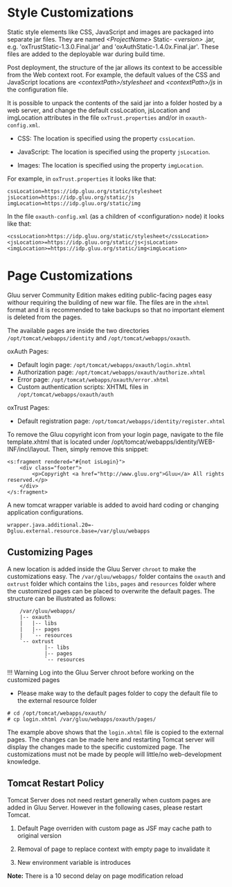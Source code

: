 # Style Customizations
Static style elements like CSS, JavaScript and images are packaged into
separate jar files. They are named _\<ProjectName\>_ Static-
_\<version\>_ .jar, e.g. 'oxTrustStatic-1.3.0.Final.jar' and
'oxAuthStatic-1.4.0x.Final.jar'. These files are added to the deployable
war during build time.

Post deployment, the structure of the jar allows its context to be
accessible from the Web context root. For example, the default values of
the CSS and JavaScript locations are *\<contextPath\>/stylesheet* and
*\<contextPath\>/js* in the configuration file.

It is possible to unpack the contents of the said jar into a folder
hosted by a web server, and change the default cssLocation, jsLocation
and imgLocation attributes in the file `oxTrust.properties` and/or in
`oxauth-config.xml`.

* CSS: The location is specified using the property `cssLocation`.

* JavaScript: The location is specified using the property `jsLocation`.

* Images: The location is specified using the property `imgLocation`.

For example, in `oxTrust.properties` it looks like that:

```
cssLocation=https://idp.gluu.org/static/stylesheet
jsLocation=https://idp.gluu.org/static/js
imgLocation=https://idp.gluu.org/static/img
```

In the file `oxauth-config.xml` (as a children of \<configuration\>
node) it looks like that:

```
<cssLocation>https://idp.gluu.org/static/stylesheet</cssLocation>
<jsLocation>=https://idp.gluu.org/static/js<jsLocation>
<imgLocation>=https://idp.gluu.org/static/img<imgLocation>
```

# Page Customizations

Gluu server Community Edition makes editing public-facing pages easy
withour requiring the building of new war file. The files are in the
`xhtml` format and it is recommended to take backups so that no 
important element is deleted from the pages.

The available pages are inside the two directories `/opt/tomcat/webapps/identity` and
`/opt/tomcat/webapps/oxauth`.

oxAuth Pages:
- Default login page: `/opt/tomcat/webapps/oxauth/login.xhtml`
- Authorization page: `/opt/tomcat/webapps/oxauth/authorize.xhtml`
- Error page: `/opt/tomcat/webapps/oxauth/error.xhtml`
- Custom authentication scripts: XHTML files in `/opt/tomcat/webapps/oxauth/auth`

oxTrust Pages:

- Default registration page: `/opt/tomcat/webapps/identity/register.xhtml`

To remove the Gluu copyright icon from your login page, navigate to the file template.xhtml that is located under /opt/tomcat/webapps/identity/WEB-INF/incl/layout. Then, simply remove this snippet:
```
<s:fragment rendered="#{not isLogin}">
    <div class="footer">
        <p>Copyright <a href="http://www.gluu.org">Gluu</a> All rights reserved.</p>
    </div>
</s:fragment>
```
A new tomcat wrapper variable is added to avoid hard coding or changing application configurations. 
```
wrapper.java.additional.20=-Dgluu.external.resource.base=/var/gluu/webapps
```

## Customizing Pages
A new location is added inside the Gluu Server `chroot` to make the customizations easy. 
The `/var/gluu/webapps/` folder contains the `oxauth` and `oxtrust` folder which 
contains the `libs`, `pages` and `resources` folder where the customized pages can 
be placed to overwrite the default pages. The structure can be illustrated as follows:

```
    /var/gluu/webapps/
	|-- oxauth
	|   |-- libs
	|   |-- pages
	|   `-- resources
	`-- oxtrust
    		|-- libs
    		|-- pages
    		`-- resources
```

!!! Warning
    Log into the Gluu Server chroot before working on the customized pages

* Please make way to the default pages folder to copy the default file to the external resource folder
```
# cd /opt/tomcat/webapps/oxauth/
# cp login.xhtml /var/gluu/webapps/oxauth/pages/ 
```
The example above shows that the `login.xhtml` file is copied to the external pages. 
The changes can be made here and restarting Tomcat server will display the changes 
made to the specific customized page. The customizations must not be made by people 
will little/no web-development knowledge.

## Tomcat Restart Policy
Tomcat Server does not need restart generally when custom pages are added in Gluu Server. 
However in the following cases, please restart Tomcat.

1. Default Page overriden with custom page as JSF may cache path to original version

2. Removal of page to replace context with empty page to invalidate it

3. New environment variable is introduces

**Note:** There is a 10 second delay on page modification reload
